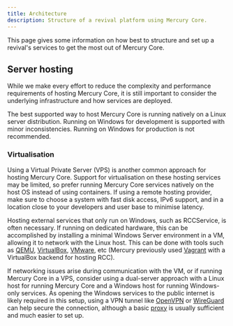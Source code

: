 ```yaml
---
title: Architecture
description: Structure of a revival platform using Mercury Core.
---
```


This page gives some information on how best to structure and set up a revival's services to get the most out of Mercury Core.

## Server hosting

While we make every effort to reduce the complexity and performance requirements of hosting Mercury Core, it is still important to consider the underlying infrastructure and how services are deployed.

The best supported way to host Mercury Core is running natively on a Linux server distribution. Running on Windows for development is supported with minor inconsistencies. Running on Windows for production is not recommended.

### Virtualisation

Using a Virtual Private Server (VPS) is another common approach for hosting Mercury Core. Support for virtualisation on these hosting services may be limited, so prefer running Mercury Core services natively on the host OS instead of using containers. If using a remote hosting provider, make sure to choose a system with fast disk access, IPv6 support, and in a location close to your developers and user base to minimise latency.

Hosting external services that only run on Windows, such as RCCService, is often necessary. If running on dedicated hardware, this can be accomplished by installing a minimal Windows Server environment in a VM, allowing it to network with the Linux host. This can be done with tools such as [QEMU](https://www.qemu.org), [VirtualBox](https://www.virtualbox.org/), [VMware](https://www.vmware.com/), etc (Mercury previously used [Vagrant](https://developer.hashicorp.com/vagrant) with a VirtualBox backend for hosting RCC).

If networking issues arise during communication with the VM, or if running Mercury Core in a VPS, consider using a dual-server approach with a Linux host for running Mercury Core and a Windows host for running Windows-only services. As opening the Windows services to the public internet is likely required in this setup, using a VPN tunnel like [OpenVPN](https://openvpn.net) or [WireGuard](https://www.wireguard.com) can help secure the connection, although a basic [proxy](https://gist.github.com/Heliodex/639fea9aa7808a7d9cf9c1ed4cfc4eff) is usually sufficient and much easier to set up.

